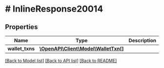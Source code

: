 # # InlineResponse20014

## Properties

Name | Type | Description | Notes
------------ | ------------- | ------------- | -------------
**wallet_txns** | [**\OpenAPI\Client\Model\WalletTxn[]**](WalletTxn.md) |  |

[[Back to Model list]](../../README.md#models) [[Back to API list]](../../README.md#endpoints) [[Back to README]](../../README.md)
